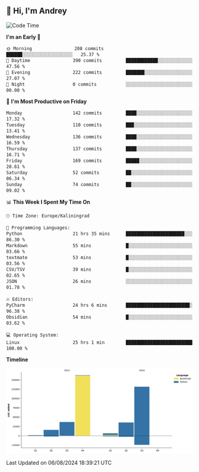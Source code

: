 ## 👋 Hi, I'm Andrey

<!--START_SECTION:waka-->
![Code Time](http://img.shields.io/badge/Code%20Time-287%20hrs%2030%20mins-blue)

**I'm an Early 🐤** 

```text
🌞 Morning                208 commits         ██████░░░░░░░░░░░░░░░░░░░   25.37 % 
🌆 Daytime                390 commits         ████████████░░░░░░░░░░░░░   47.56 % 
🌃 Evening                222 commits         ███████░░░░░░░░░░░░░░░░░░   27.07 % 
🌙 Night                  0 commits           ░░░░░░░░░░░░░░░░░░░░░░░░░   00.00 % 
```
📅 **I'm Most Productive on Friday** 

```text
Monday                   142 commits         ████░░░░░░░░░░░░░░░░░░░░░   17.32 % 
Tuesday                  110 commits         ███░░░░░░░░░░░░░░░░░░░░░░   13.41 % 
Wednesday                136 commits         ████░░░░░░░░░░░░░░░░░░░░░   16.59 % 
Thursday                 137 commits         ████░░░░░░░░░░░░░░░░░░░░░   16.71 % 
Friday                   169 commits         █████░░░░░░░░░░░░░░░░░░░░   20.61 % 
Saturday                 52 commits          ██░░░░░░░░░░░░░░░░░░░░░░░   06.34 % 
Sunday                   74 commits          ██░░░░░░░░░░░░░░░░░░░░░░░   09.02 % 
```


📊 **This Week I Spent My Time On** 

```text
🕑︎ Time Zone: Europe/Kaliningrad

💬 Programming Languages: 
Python                   21 hrs 35 mins      ██████████████████████░░░   86.30 % 
Markdown                 55 mins             █░░░░░░░░░░░░░░░░░░░░░░░░   03.66 % 
textmate                 53 mins             █░░░░░░░░░░░░░░░░░░░░░░░░   03.56 % 
CSV/TSV                  39 mins             █░░░░░░░░░░░░░░░░░░░░░░░░   02.65 % 
JSON                     26 mins             ░░░░░░░░░░░░░░░░░░░░░░░░░   01.78 % 

🔥 Editors: 
PyCharm                  24 hrs 6 mins       ████████████████████████░   96.38 % 
Obsidian                 54 mins             █░░░░░░░░░░░░░░░░░░░░░░░░   03.62 % 

💻 Operating System: 
Linux                    25 hrs 1 min        █████████████████████████   100.00 % 
```

**Timeline**

![Lines of Code chart](https://raw.githubusercontent.com/Mist3s/Mist3s/main/assets/bar_graph.png)


 Last Updated on 06/08/2024 18:39:21 UTC
<!--END_SECTION:waka-->

